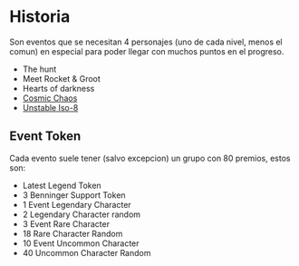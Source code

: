 # Historia

Son eventos que se necesitan 4 personajes (uno de cada nivel, menos el comun) en especial para poder llegar con muchos puntos en el progreso.

- The hunt
- Meet Rocket & Groot
- Hearts of darkness
- [Cosmic Chaos](/mpq/modes/history/cosmic-chaos)
- [Unstable Iso-8](/mpq/modes/history/unstable-iso-8)

## Event Token

Cada evento suele tener (salvo excepcion) un grupo con 80 premios, estos son:

- Latest Legend Token
- 3 Benninger Support Token
- 1 Event Legendary Character
- 2 Legendary Character random
- 3 Event Rare Character
- 18 Rare Character Random
- 10 Event Uncommon Character
- 40 Uncommon Character Random
